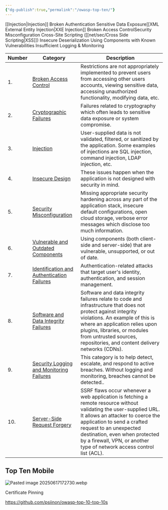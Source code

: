 ```yaml
---
{"dg-publish":true,"permalink":"/owasp-top-ten/"}
---
```



[[Injection\|Injection]]​
Broken Authentication​
Sensitive Data Exposure​
[[XML External Entity Injection\|XXE Injection]] 
Broken Access Control​
Security Misconfiguration​
Cross-Site Scripting ([[net/sec/Cross Side Scripting\|XSS]])​
Insecure Deserialization​
Using Components with Known Vulnerabilities​
Insufficient Logging & Monitoring

| Number | Category                                                                                                                   | Description                                                                                                                                                                                                                                                                                                               |
| ------ | -------------------------------------------------------------------------------------------------------------------------- | ------------------------------------------------------------------------------------------------------------------------------------------------------------------------------------------------------------------------------------------------------------------------------------------------------------------------- |
| 1.     | [Broken Access Control](https://owasp.org/Top10/A01_2021-Broken_Access_Control/)                                           | Restrictions are not appropriately implemented to prevent users from accessing other users accounts, viewing sensitive data, accessing unauthorized functionality, modifying data, etc.                                                                                                                                   |
| 2.     | [Cryptographic Failures](https://owasp.org/Top10/A02_2021-Cryptographic_Failures/)                                         | Failures related to cryptography which often leads to sensitive data exposure or system compromise.                                                                                                                                                                                                                       |
| 3.     | [Injection](https://owasp.org/Top10/A03_2021-Injection/)                                                                   | User-supplied data is not validated, filtered, or sanitized by the application. Some examples of injections are SQL injection, command injection, LDAP injection, etc.                                                                                                                                                    |
| 4.     | [Insecure Design](https://owasp.org/Top10/A04_2021-Insecure_Design/)                                                       | These issues happen when the application is not designed with security in mind.                                                                                                                                                                                                                                           |
| 5.     | [Security Misconfiguration](https://owasp.org/Top10/A05_2021-Security_Misconfiguration/)                                   | Missing appropriate security hardening across any part of the application stack, insecure default configurations, open cloud storage, verbose error messages which disclose too much information.                                                                                                                         |
| 6.     | [Vulnerable and Outdated Components](https://owasp.org/Top10/A06_2021-Vulnerable_and_Outdated_Components/)                 | Using components (both client-side and server-side) that are vulnerable, unsupported, or out of date.                                                                                                                                                                                                                     |
| 7.     | [Identification and Authentication Failures](https://owasp.org/Top10/A07_2021-Identification_and_Authentication_Failures/) | Authentication-related attacks that target user's identity, authentication, and session management.                                                                                                                                                                                                                       |
| 8.     | [Software and Data Integrity Failures](https://owasp.org/Top10/A08_2021-Software_and_Data_Integrity_Failures/)             | Software and data integrity failures relate to code and infrastructure that does not protect against integrity violations. An example of this is where an application relies upon plugins, libraries, or modules from untrusted sources, repositories, and content delivery networks (CDNs).                              |
| 9.     | [Security Logging and Monitoring Failures](https://owasp.org/Top10/A09_2021-Security_Logging_and_Monitoring_Failures/)     | This category is to help detect, escalate, and respond to active breaches. Without logging and monitoring, breaches cannot be detected..                                                                                                                                                                                  |
| 10.    | [Server-Side Request Forgery](https://owasp.org/Top10/A10_2021-Server-Side_Request_Forgery_%28SSRF%29/)                    | SSRF flaws occur whenever a web application is fetching a remote resource without validating the user-supplied URL. It allows an attacker to coerce the application to send a crafted request to an unexpected destination, even when protected by a firewall, VPN, or another type of network access control list (ACL). |

## Top Ten Mobile

![Pasted image 20250617172730.webp](/img/user/Pasted%20image%2020250617172730.webp)


Certificate Pinning

https://github.com/psiinon/owasp-top-10-top-10s